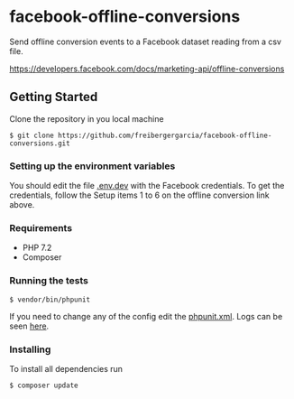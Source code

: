# facebook-offline-conversions

Send offline conversion events to a Facebook dataset reading from a csv file.

https://developers.facebook.com/docs/marketing-api/offline-conversions

## Getting Started

Clone the repository in you local machine
```
$ git clone https://github.com/freibergergarcia/facebook-offline-conversions.git
```

### Setting up the environment variables

You should edit the file [.env.dev](.env.dev) with the Facebook credentials. To get the credentials,
follow the Setup items 1 to 6 on the offline conversion link above. 

### Requirements

* PHP 7.2
* Composer

### Running the tests
```
$ vendor/bin/phpunit
```
If you need to change any of the config edit the [phpunit.xml](phpunit.xml).
Logs can be seen [here](tmp/testdox.txt).

### Installing

To install all dependencies run

```
$ composer update
```